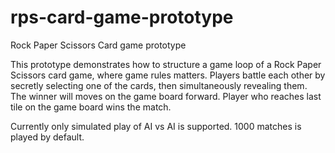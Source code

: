 # rps-card-game-prototype
Rock Paper Scissors Card game prototype

This prototype demonstrates how to structure a game loop of a Rock Paper Scissors card game, where game rules matters. Players battle each other by secretly selecting one of the cards, then simultaneously revealing them. The winner will moves on the game board forward. Player who reaches last tile on the game board wins the match.

Currently only simulated play of AI vs AI is supported. 1000 matches is played by default.
